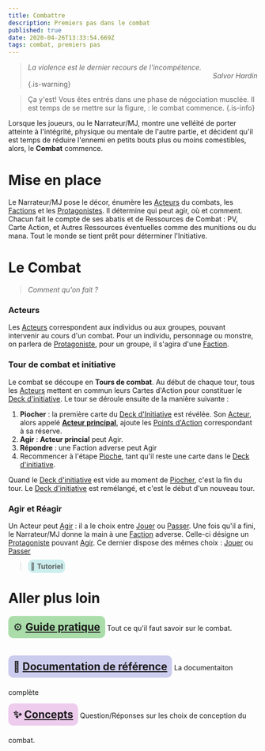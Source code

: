 ```yaml
---
title: Combattre
description: Premiers pas dans le combat
published: true
date: 2020-04-26T13:33:54.669Z
tags: combat, premiers pas
---
```


> _La violence est le dernier recours de l'incompétence._
> <span style="text-align:right;display:block">_Salvor Hardin_</span> 
{.is-warning}

> Ça y'est!  Vous êtes entrés dans une phase de négociation musclée.
Il est temps de se mettre sur la figure, : le combat commence.
{.is-info}

Lorsque les joueurs, ou le Narrateur/MJ, montre une velléité de porter atteinte à l'intégrité, physique ou mentale de l'autre partie, et décident qu'il est temps de réduire l'ennemi en petits bouts plus ou moins comestibles, alors, le **Combat** commence. 

# Mise en place

Le Narrateur/MJ pose le décor, énumère les [Acteurs] du combats, les [Factions] et les [Protagonistes]. Il détermine qui peut agir, où et comment. 
Chacun fait le compte de ses abatis  et de Ressources de Combat : PV, Carte Action, et Autres Ressources éventuelles comme des munitions ou du mana. Tout le monde se tient prêt pour déterminer l'Initiative.

# Le Combat
> _Comment qu'on fait ?_

### Acteurs

Les [Acteurs] correspondent aux individus ou aux groupes, pouvant intervenir au cours d'un combat.
Pour un individu, personnage ou monstre, on parlera de [Protagoniste], pour un groupe, il s'agira d'une [Faction].

### Tour de combat et initiative

Le combat se découpe en **Tours de combat**. Au début de chaque tour, tous les [Acteurs] mettent en commun leurs Cartes d'Action pour constituer le [Deck d'initiative]. Le tour se déroule ensuite de la manière suivante : 

1. **Piocher** : la première carte du [Deck d'Initiative] est révélée. Son [Acteur], alors appelé **[Acteur principal]**, ajoute les [Points d'Action] correspondant à sa réserve.
2. **Agir** : **Acteur princial** peut Agir.
3. **Répondre** : une Faction adverse peut Agir
4. Recommencer à l'étape [Pioche], tant qu'il reste une carte dans le [Deck d'initiative].

Quand le [Deck d'initiative] est vide au moment de [Piocher], c'est la fin du tour. 
Le [Deck d'initiative] est remélangé, et c'est le début d'un nouveau tour.

### Agir et Réagir

Un Acteur peut [Agir] : il a le choix entre [Jouer] ou [Passer].
Une fois qu'il a fini, le Narrateur/MJ donne la main à une [Faction] adverse. Celle-ci désigne un [Protagoniste] pouvant [Agir]. Ce dernier dispose des mêmes choix : [Jouer] ou [Passer]

> <span style="background:#cceeee;padding:5px;border-radius:10px;">:baby_bottle: **Tutoriel**</span>

# Aller plus loin

<div class="container">
<div class="row">
<div class="col-4">

<span style="font-size:1.5em;display:inline-block;margin-bottom:1em;background:#aaddaa;padding:10px;border-radius:10px;">:gear: **[Guide pratique][Combat.howto]**</span>
Tout ce qu'il faut savoir sur le combat.
</div>
<div class="col-4">
  
<span style="font-size:1.5em;background:#ccccee;padding:10px;border-radius:10px;display:inline-block;margin-bottom:1em;">**📖 [Documentation de référence][Combat.reference]**</span>
La documentaiton complète
</div>

<div class="col-4">

<span style="font-size:1.5em;display:inline-block;margin-bottom:1em;background:#eeccee;padding:10px;border-radius:10px;">**:sparkles: [Concepts][Combat.concepts]**</span>
Question/Réponses sur les choix de conception du combat.
</div>
</div>
  


[Combat.howto]: /sphérier/guides/combat
[Combat.reference]: /sphérier/référence/phases-de-jeu/combat
[Combat.concepts]: /sphérier/concepts/meta-combat

<!-- Liens de référence -->
[Acteur]: #
[Acteur principal]: #
[Acteurs]: #
[Agir]: #
[Deck d'Initiative]: #
[Faction]: #
[Factions]: #
[Jouer]: #
[Passer]: #
[Pioche]: #
[Piocher]: #
[Points d'Action]: #
[Protagoniste]: #
[Protagonistes]: #